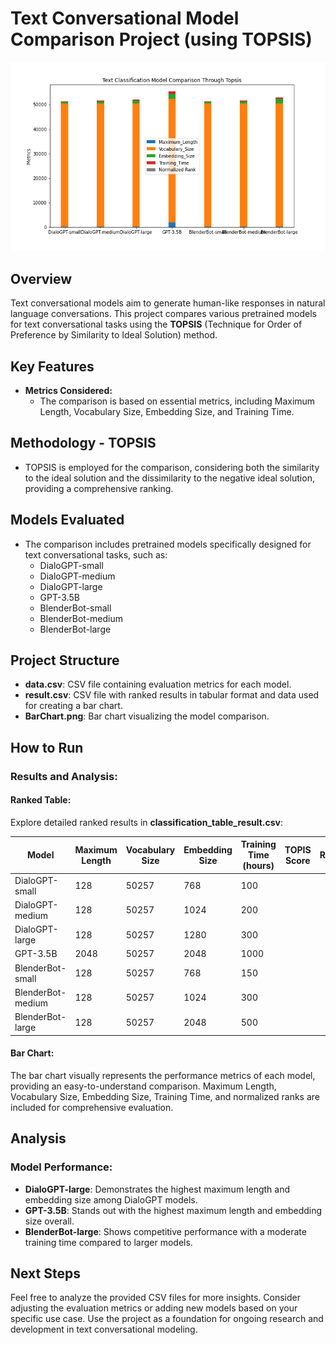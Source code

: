 # Text Conversational Model Comparison Project (using TOPSIS)

![Bar Chart](BarChart.png)

## Overview
Text conversational models aim to generate human-like responses in natural language conversations. This project compares various pretrained models for text conversational tasks using the **TOPSIS** (Technique for Order of Preference by Similarity to Ideal Solution) method.

## Key Features
- **Metrics Considered:**
  - The comparison is based on essential metrics, including Maximum Length, Vocabulary Size, Embedding Size, and Training Time.

## Methodology - TOPSIS
- TOPSIS is employed for the comparison, considering both the similarity to the ideal solution and the dissimilarity to the negative ideal solution, providing a comprehensive ranking.

## Models Evaluated
- The comparison includes pretrained models specifically designed for text conversational tasks, such as:
  - DialoGPT-small
  - DialoGPT-medium
  - DialoGPT-large
  - GPT-3.5B
  - BlenderBot-small
  - BlenderBot-medium
  - BlenderBot-large

## Project Structure
- **data.csv**: CSV file containing evaluation metrics for each model.
- **result.csv**: CSV file with ranked results in tabular format and data used for creating a bar chart.
- **BarChart.png**: Bar chart visualizing the model comparison.

## How to Run
### Results and Analysis:

#### Ranked Table:
Explore detailed ranked results in **classification_table_result.csv**:

| Model              | Maximum Length | Vocabulary Size | Embedding Size | Training Time (hours) | TOPIS Score | Rank |
|--------------------|----------------|-----------------|----------------|-----------------------|-------------|------|
| DialoGPT-small     | 128            | 50257           | 768            | 100                   |             |      |
| DialoGPT-medium    | 128            | 50257           | 1024           | 200                   |             |      |
| DialoGPT-large     | 128            | 50257           | 1280           | 300                   |             |      |
| GPT-3.5B           | 2048           | 50257           | 2048           | 1000                  |             |      |
| BlenderBot-small   | 128            | 50257           | 768            | 150                   |             |      |
| BlenderBot-medium  | 128            | 50257           | 1024           | 300                   |             |      |
| BlenderBot-large   | 128            | 50257           | 2048           | 500                   |             |      |

#### Bar Chart:
The bar chart visually represents the performance metrics of each model, providing an easy-to-understand comparison. Maximum Length, Vocabulary Size, Embedding Size, Training Time, and normalized ranks are included for comprehensive evaluation.

## Analysis
### Model Performance:
- **DialoGPT-large**: Demonstrates the highest maximum length and embedding size among DialoGPT models.
- **GPT-3.5B**: Stands out with the highest maximum length and embedding size overall.
- **BlenderBot-large**: Shows competitive performance with a moderate training time compared to larger models.

## Next Steps
Feel free to analyze the provided CSV files for more insights. Consider adjusting the evaluation metrics or adding new models based on your specific use case. Use the project as a foundation for ongoing research and development in text conversational modeling.

